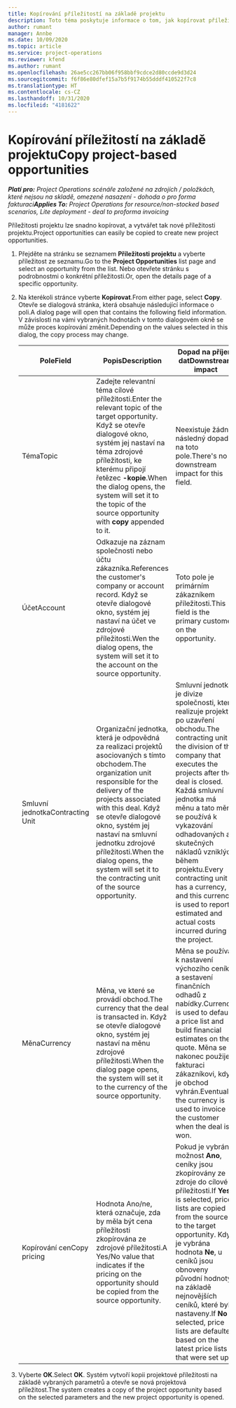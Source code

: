 ```yaml
---
title: Kopírování příležitostí na základě projektu
description: Toto téma poskytuje informace o tom, jak kopírovat příležitosti založené na projektu v Project Operations.
author: rumant
manager: Annbe
ms.date: 10/09/2020
ms.topic: article
ms.service: project-operations
ms.reviewer: kfend
ms.author: rumant
ms.openlocfilehash: 26ae5cc267bb06f958bbf9cdce2d80ccde9d3d24
ms.sourcegitcommit: f6f86e80dfef15a7b5f9174b55dddf410522f7c8
ms.translationtype: HT
ms.contentlocale: cs-CZ
ms.lasthandoff: 10/31/2020
ms.locfileid: "4181622"
---
```

# <a name="copy-project-based-opportunities"></a><span data-ttu-id="abe0f-103">Kopírování příležitostí na základě projektu</span><span class="sxs-lookup"><span data-stu-id="abe0f-103">Copy project-based opportunities</span></span>

<span data-ttu-id="abe0f-104">_**Platí pro:** Project Operations scénáře založené na zdrojích / položkách, které nejsou na skladě, omezené nasazení - dohoda o pro forma fakturaci_</span><span class="sxs-lookup"><span data-stu-id="abe0f-104">_**Applies To:** Project Operations for resource/non-stocked based scenarios, Lite deployment - deal to proforma invoicing_</span></span>


<span data-ttu-id="abe0f-105">Příležitosti projektu lze snadno kopírovat, a vytvářet tak nové příležitosti projektu.</span><span class="sxs-lookup"><span data-stu-id="abe0f-105">Project opportunities can easily be copied to create new project opportunities.</span></span> 

1. <span data-ttu-id="abe0f-106">Přejděte na stránku se seznamem **Příležitosti projektu** a vyberte příležitost ze seznamu.</span><span class="sxs-lookup"><span data-stu-id="abe0f-106">Go to the **Project Opportunities** list page and select an opportunity from the list.</span></span> <span data-ttu-id="abe0f-107">Nebo otevřete stránku s podrobnostmi o konkrétní příležitosti.</span><span class="sxs-lookup"><span data-stu-id="abe0f-107">Or, open the details page of a specific opportunity.</span></span> 
2. <span data-ttu-id="abe0f-108">Na kterékoli stránce vyberte **Kopírovat**.</span><span class="sxs-lookup"><span data-stu-id="abe0f-108">From either page, select **Copy**.</span></span> <span data-ttu-id="abe0f-109">Otevře se dialogová stránka, která obsahuje následující informace o poli.</span><span class="sxs-lookup"><span data-stu-id="abe0f-109">A dialog page will open that contains the following field information.</span></span> <span data-ttu-id="abe0f-110">V závislosti na vámi vybraných hodnotách v tomto dialogovém okně se může proces kopírování změnit.</span><span class="sxs-lookup"><span data-stu-id="abe0f-110">Depending on the values selected in this dialog, the copy process may change.</span></span>

    | <span data-ttu-id="abe0f-111">**Pole**</span><span class="sxs-lookup"><span data-stu-id="abe0f-111">**Field**</span></span> | <span data-ttu-id="abe0f-112">**Popis**</span><span class="sxs-lookup"><span data-stu-id="abe0f-112">**Description**</span></span> | <span data-ttu-id="abe0f-113">**Dopad na příjem dat**</span><span class="sxs-lookup"><span data-stu-id="abe0f-113">**Downstream impact**</span></span> |
    | --- | --- | --- |
    | <span data-ttu-id="abe0f-114">Téma</span><span class="sxs-lookup"><span data-stu-id="abe0f-114">Topic</span></span> | <span data-ttu-id="abe0f-115">Zadejte relevantní téma cílové příležitosti.</span><span class="sxs-lookup"><span data-stu-id="abe0f-115">Enter the relevant topic of the target opportunity.</span></span> <span data-ttu-id="abe0f-116">Když se otevře dialogové okno, systém jej nastaví na téma zdrojové příležitosti, ke kterému připojí řetězec **-kopie**.</span><span class="sxs-lookup"><span data-stu-id="abe0f-116">When the dialog opens, the system will set it to the topic of the source opportunity with **copy** appended to it.</span></span> | <span data-ttu-id="abe0f-117">Neexistuje žádný následný dopad na toto pole.</span><span class="sxs-lookup"><span data-stu-id="abe0f-117">There's no downstream impact for this field.</span></span> |
    | <span data-ttu-id="abe0f-118">Účet</span><span class="sxs-lookup"><span data-stu-id="abe0f-118">Account</span></span> | <span data-ttu-id="abe0f-119">Odkazuje na záznam společnosti nebo účtu zákazníka.</span><span class="sxs-lookup"><span data-stu-id="abe0f-119">References the customer's company or account record.</span></span> <span data-ttu-id="abe0f-120">Když se otevře dialogové okno, systém jej nastaví na účet ve zdrojové příležitosti.</span><span class="sxs-lookup"><span data-stu-id="abe0f-120">Wen the dialog opens, the system will set it to the account on the source opportunity.</span></span> | <span data-ttu-id="abe0f-121">Toto pole je primárním zákazníkem příležitosti.</span><span class="sxs-lookup"><span data-stu-id="abe0f-121">This field is the primary customer on the opportunity.</span></span> |
    | <span data-ttu-id="abe0f-122">Smluvní jednotka</span><span class="sxs-lookup"><span data-stu-id="abe0f-122">Contracting Unit</span></span> | <span data-ttu-id="abe0f-123">Organizační jednotka, která je odpovědná za realizaci projektů asociovaných s tímto obchodem.</span><span class="sxs-lookup"><span data-stu-id="abe0f-123">The organization unit responsible for the delivery of the projects associated with this deal.</span></span> <span data-ttu-id="abe0f-124">Když se otevře dialogové okno, systém jej nastaví na smluvní jednotku zdrojové příležitosti.</span><span class="sxs-lookup"><span data-stu-id="abe0f-124">When the dialog opens, the system will set it to the contracting unit of the source opportunity.</span></span> | <span data-ttu-id="abe0f-125">Smluvní jednotka je divize společnosti, která realizuje projekty po uzavření obchodu.</span><span class="sxs-lookup"><span data-stu-id="abe0f-125">The contracting unit is the division of the company that executes the projects after the deal is closed.</span></span> <span data-ttu-id="abe0f-126">Každá smluvní jednotka má měnu a tato měna se používá k vykazování odhadovaných a skutečných nákladů vzniklých během projektu.</span><span class="sxs-lookup"><span data-stu-id="abe0f-126">Every contracting unit has a currency, and this currency is used to report estimated and actual costs incurred during the project.</span></span> |
    | <span data-ttu-id="abe0f-127">Měna</span><span class="sxs-lookup"><span data-stu-id="abe0f-127">Currency</span></span> | <span data-ttu-id="abe0f-128">Měna, ve které se provádí obchod.</span><span class="sxs-lookup"><span data-stu-id="abe0f-128">The currency that the deal is transacted in.</span></span> <span data-ttu-id="abe0f-129">Když se otevře dialogové okno, systém jej nastaví na měnu zdrojové příležitosti.</span><span class="sxs-lookup"><span data-stu-id="abe0f-129">When the dialog page opens, the system will set it to the currency of the source opportunity.</span></span> | <span data-ttu-id="abe0f-130">Měna se používá k nastavení výchozího ceníku a sestavení finančních odhadů z nabídky.</span><span class="sxs-lookup"><span data-stu-id="abe0f-130">Currency is used to default a price list and build financial estimates on the quote.</span></span> <span data-ttu-id="abe0f-131">Měna se nakonec použije k fakturaci zákazníkovi, když je obchod vyhrán.</span><span class="sxs-lookup"><span data-stu-id="abe0f-131">Eventually, the currency is used to invoice the customer when the deal is won.</span></span> |
    | <span data-ttu-id="abe0f-132">Kopírování cen</span><span class="sxs-lookup"><span data-stu-id="abe0f-132">Copy pricing</span></span> | <span data-ttu-id="abe0f-133">Hodnota Ano/ne, která označuje, zda by měla být cena příležitosti zkopírována ze zdrojové příležitosti.</span><span class="sxs-lookup"><span data-stu-id="abe0f-133">A Yes/No value that indicates if the pricing on the opportunity should be copied from the source opportunity.</span></span> | <span data-ttu-id="abe0f-134">Pokud je vybrána možnost **Ano**, ceníky jsou zkopírovány ze zdroje do cílové příležitosti.</span><span class="sxs-lookup"><span data-stu-id="abe0f-134">If **Yes** is selected, price lists are copied from the source to the target opportunity.</span></span> <span data-ttu-id="abe0f-135">Když je vybrána hodnota **Ne**, u ceníků jsou obnoveny původní hodnoty na základě nejnovějších ceníků, které byly nastaveny.</span><span class="sxs-lookup"><span data-stu-id="abe0f-135">If **No** is selected, price lists are defaulted based on the latest price lists that were set up.</span></span> |

3. <span data-ttu-id="abe0f-136">Vyberte **OK**.</span><span class="sxs-lookup"><span data-stu-id="abe0f-136">Select **OK**.</span></span> <span data-ttu-id="abe0f-137">Systém vytvoří kopii projektové příležitosti na základě vybraných parametrů a otevře se nová projektová příležitost.</span><span class="sxs-lookup"><span data-stu-id="abe0f-137">The system creates a copy of the project opportunity based on the selected parameters and the new project opportunity is opened.</span></span>
